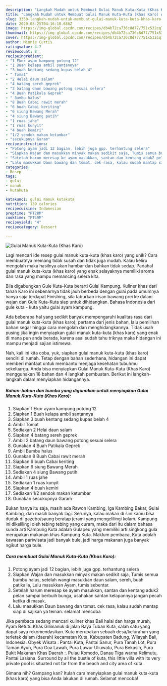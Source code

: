 ```yaml
---
description: "Langkah Mudah untuk Membuat Gulai Manuk Kuta-Kuta (Khas Karo) Anti Gagal"
title: "Langkah Mudah untuk Membuat Gulai Manuk Kuta-Kuta (Khas Karo) Anti Gagal"
slug: 3350-langkah-mudah-untuk-membuat-gulai-manuk-kuta-kuta-khas-karo-anti-gagal
date: 2020-08-25T04:16:18.686Z
image: https://img-global.cpcdn.com/recipes/db4b72ca736c8d77/751x532cq70/gulai-manuk-kuta-kuta-khas-karo-foto-resep-utama.jpg
thumbnail: https://img-global.cpcdn.com/recipes/db4b72ca736c8d77/751x532cq70/gulai-manuk-kuta-kuta-khas-karo-foto-resep-utama.jpg
cover: https://img-global.cpcdn.com/recipes/db4b72ca736c8d77/751x532cq70/gulai-manuk-kuta-kuta-khas-karo-foto-resep-utama.jpg
author: Minnie Curtis
ratingvalue: 4.7
reviewcount: 8
recipeingredient:
- "1 Ekor ayam kampung potong 12"
- "1 Buah kelapa ambil santannya"
- "3 buah kentang sedang kupas belah 4"
- " Tomat"
- "2 Helai daun salam"
- "4 batang sereh geprek"
- "2 batang daun bawang potong sesuai selera"
- "4 Buah Patikala Geprek"
- " Bumbu halus"
- "8 Buah Cabai rawit merah"
- "6 buah Cabai keriting"
- "6 siung Bawang Merah"
- "4 siung Bawang putih"
- "1 ruas jahe"
- "1 ruas kunyit"
- "4 buah kemiri"
- "1/2 sendok makan ketumbar"
- "secukupnya Garam"
recipeinstructions:
- "Potong ayam jadi 12 bagian, lebih juga gpp. terhantung selera"
- "Siapkan Wajan dan masukkan minyak makan sedikit saja, Tumis semua bumbu halus, setelah wangi masukkan daun salam, sereh, buah patikalla, Lalu masukkan Ayam, tumis sebentar."
- "Setelah harum meresap ke ayam masukkan, santan dan kentang aduk2 pelan sampai berbuih bunga, usahakan santan kelapannya jangan pecah ketika di masak."
- "Lalu masukkan Daun bawang dan tomat. cek rasa, kalau sudah mantap siap di sajikan ya teman. selamat mencoba"
categories:
- Resep
tags:
- gulai
- manuk
- kutakuta

katakunci: gulai manuk kutakuta 
nutrition: 139 calories
recipecuisine: Indonesian
preptime: "PT28M"
cooktime: "PT49M"
recipeyield: "4"
recipecategory: Dessert

---
```



![Gulai Manuk Kuta-Kuta (Khas Karo)](https://img-global.cpcdn.com/recipes/db4b72ca736c8d77/751x532cq70/gulai-manuk-kuta-kuta-khas-karo-foto-resep-utama.jpg)

Lagi mencari ide resep gulai manuk kuta-kuta (khas karo) yang unik? Cara membuatnya memang tidak susah dan tidak juga mudah. Kalau keliru mengolah maka hasilnya akan hambar dan bahkan tidak sedap. Padahal gulai manuk kuta-kuta (khas karo) yang enak selayaknya memiliki aroma dan rasa yang mampu memancing selera kita.

Bila digabungkan Gule Kuta-Kuta berarti Gulai Kampung. Kuliner khas dari tanah Karo ini sebenarnya tidak jauh berbeda dengan gulai pada umumnya hanya saja terdapat Finishing, sila taburkan irisan bawang prei ke dalam wajan dan Gule Kuta-Kuta siap untuk dihidangkan. Bahasa Indonesia dari gule kuta - kuta yaitu gulai ayam kampung.

Ada beberapa hal yang sedikit banyak mempengaruhi kualitas rasa dari gulai manuk kuta-kuta (khas karo), pertama dari jenis bahan, lalu pemilihan bahan segar hingga cara mengolah dan menghidangkannya. Tidak usah pusing jika ingin menyiapkan gulai manuk kuta-kuta (khas karo) yang enak di mana pun anda berada, karena asal sudah tahu triknya maka hidangan ini mampu menjadi sajian istimewa.


Nah, kali ini kita coba, yuk, siapkan gulai manuk kuta-kuta (khas karo) sendiri di rumah. Tetap dengan bahan sederhana, hidangan ini dapat memberi manfaat untuk membantu menjaga kesehatan tubuhmu sekeluarga. Anda bisa menyiapkan Gulai Manuk Kuta-Kuta (Khas Karo) menggunakan 18 bahan dan 4 langkah pembuatan. Berikut ini langkah-langkah dalam menyiapkan hidangannya.

<!--inarticleads1-->

##### Bahan-bahan dan bumbu yang digunakan untuk menyiapkan Gulai Manuk Kuta-Kuta (Khas Karo):

1. Siapkan 1 Ekor ayam kampung potong 12
1. Siapkan 1 Buah kelapa ambil santannya
1. Siapkan 3 buah kentang sedang kupas belah 4
1. Ambil  Tomat
1. Sediakan 2 Helai daun salam
1. Siapkan 4 batang sereh geprek
1. Ambil 2 batang daun bawang potong sesuai selera
1. Gunakan 4 Buah Patikala Geprek
1. Ambil  Bumbu halus
1. Gunakan 8 Buah Cabai rawit merah
1. Siapkan 6 buah Cabai keriting
1. Siapkan 6 siung Bawang Merah
1. Sediakan 4 siung Bawang putih
1. Ambil 1 ruas jahe
1. Sediakan 1 ruas kunyit
1. Siapkan 4 buah kemiri
1. Sediakan 1/2 sendok makan ketumbar
1. Gunakan secukupnya Garam


Bukan hanya itu saja, masih ada Rawon Kambing, Iga Kambing Bakar, Gulai Kambing, dan masih banyak lagi. Serunya, kalau makan di sini kamu bisa duduk di gazebo/saung beratap jerami yang mengelilingi kolam. Kampung ini dikelilingi oleh tebing tebing yang curam, maka dari itu dalam bahasa sunda arti Kampung Kuta adalah Gulapeu yang memiliki arti singkong gula merupakan makanan khas Kampung Kuta. Maklum pembaca, Kuta adalah kawasan pariwisata jadi banyak bule, jadi harga makanan juga banyak ngikut harga bule. 

<!--inarticleads2-->

##### Cara membuat Gulai Manuk Kuta-Kuta (Khas Karo):

1. Potong ayam jadi 12 bagian, lebih juga gpp. terhantung selera
1. Siapkan Wajan dan masukkan minyak makan sedikit saja, Tumis semua bumbu halus, setelah wangi masukkan daun salam, sereh, buah patikalla, Lalu masukkan Ayam, tumis sebentar.
1. Setelah harum meresap ke ayam masukkan, santan dan kentang aduk2 pelan sampai berbuih bunga, usahakan santan kelapannya jangan pecah ketika di masak.
1. Lalu masukkan Daun bawang dan tomat. cek rasa, kalau sudah mantap siap di sajikan ya teman. selamat mencoba


Jika pembaca sedang mencari kuliner khas Bali halal dan harga murah, Ayam Betutu Khas Gilimanuk di jalan Raya Tuban Kuta, salah satu yang dapat saya rekomendasikan. Kuta merupakan sebuah desa/kelurahan yang terletak dalam (daerah) kecamatan Kuta, Kabupaten Badung, Wilayah Bali, Indonesia. Obyek Wisata : Pantai Kuta, Pantai Sanur, Pura Tanah Lot, Pura Taman Ayun, Pura Goa Lawah, Pura Luwur Uliuwatu, Pura Bekasih, Pura Bukit Makanan Khas Daerah :. Pulau Komodo, Danau Tiga warna Kelimutu, Pantai Lasiana. Surround by all the bustle of kuta, this little villa with its very private pool is situated not far from the beach and city area of kuta. 

Gimana nih? Gampang kan? Itulah cara menyiapkan gulai manuk kuta-kuta (khas karo) yang bisa Anda lakukan di rumah. Selamat mencoba!
